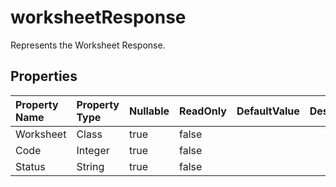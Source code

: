 # **worksheetResponse**

Represents the Worksheet Response. 

## **Properties**

| Property Name | Property Type | Nullable |  ReadOnly | DefaultValue | Description | 
| :- | :- | :- |:- |  :- | :- |
|Worksheet|Class|true|false |  ||
|Code|Integer|true|false |  ||
|Status|String|true|false |  ||


